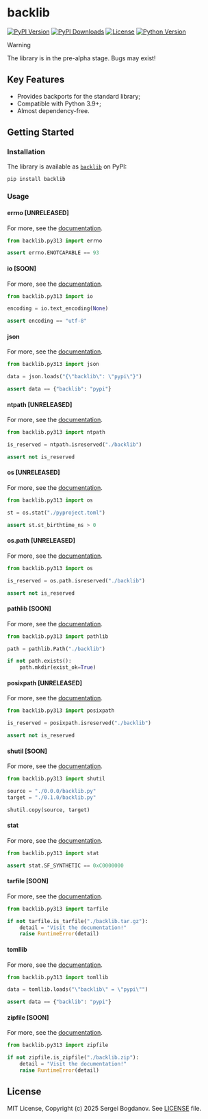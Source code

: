 # backlib

[![PyPI Version][shields/pypi/version]][pypi/homepage]
[![PyPI Downloads][shields/pypi/downloads]][pypi/homepage]
[![License][shields/pypi/license]][github/license]
[![Python Version][shields/python/version]][pypi/homepage]

> [!WARNING]
> The library is in the pre-alpha stage. Bugs may exist!

## Key Features

* Provides backports for the standard library;
* Compatible with Python 3.9+;
* Almost dependency-free.

## Getting Started

### Installation

The library is available as [`backlib`][pypi/homepage] on PyPI:

```shell
pip install backlib
```

### Usage

#### errno [UNRELEASED]

For more, see the [documentation][docs/errno].

```python
from backlib.py313 import errno

assert errno.ENOTCAPABLE == 93
```

#### io [SOON]

For more, see the [documentation][docs/io].

```python
from backlib.py313 import io

encoding = io.text_encoding(None)

assert encoding == "utf-8"
```

#### json

For more, see the [documentation][docs/json].

```python
from backlib.py313 import json

data = json.loads("{\"backlib\": \"pypi\"}")

assert data == {"backlib": "pypi"}
```

#### ntpath [UNRELEASED]

For more, see the [documentation][docs/ntpath].

```python
from backlib.py313 import ntpath

is_reserved = ntpath.isreserved("./backlib")

assert not is_reserved
```

#### os [UNRELEASED]

For more, see the [documentation][docs/os].

```python
from backlib.py313 import os

st = os.stat("./pyproject.toml")

assert st.st_birthtime_ns > 0
```

#### os.path [UNRELEASED]

For more, see the [documentation][docs/os.path].

```python
from backlib.py313 import os

is_reserved = os.path.isreserved("./backlib")

assert not is_reserved
```

#### pathlib [SOON]

For more, see the [documentation][docs/pathlib].

```python
from backlib.py313 import pathlib

path = pathlib.Path("./backlib")

if not path.exists():
    path.mkdir(exist_ok=True)
```

#### posixpath [UNRELEASED]

For more, see the [documentation][docs/posixpath].

```python
from backlib.py313 import posixpath

is_reserved = posixpath.isreserved("./backlib")

assert not is_reserved
```

#### shutil [SOON]

For more, see the [documentation][docs/shutil].

```python
from backlib.py313 import shutil

source = "./0.0.0/backlib.py"
target = "./0.1.0/backlib.py"

shutil.copy(source, target) 
```

#### stat

For more, see the [documentation][docs/stat].

```python
from backlib.py313 import stat

assert stat.SF_SYNTHETIC == 0xC0000000
```

#### tarfile [SOON]

For more, see the [documentation][docs/tarfile].

```python
from backlib.py313 import tarfile

if not tarfile.is_tarfile("./backlib.tar.gz"):
    detail = "Visit the documentation!"
    raise RuntimeError(detail)
```

#### tomllib

For more, see the [documentation][docs/tomllib].

```python
from backlib.py313 import tomllib

data = tomllib.loads("\"backlib\" = \"pypi\"")

assert data == {"backlib": "pypi"}
```

#### zipfile [SOON]

For more, see the [documentation][docs/zipfile].

```python
from backlib.py313 import zipfile

if not zipfile.is_zipfile("./backlib.zip"):
    detail = "Visit the documentation!"
    raise RuntimeError(detail)
```

## License

MIT License, Copyright (c) 2025 Sergei Bogdanov. See [LICENSE][github/license] file.

<!-- --- --- --- --- --- --- --- --- --- --- --- --- --- --- --- --- --- --- --- --- --- --- --- -->

[docs/errno]: https://youtu.be/dQw4w9WgXcQ
[docs/io]: https://youtu.be/dQw4w9WgXcQ
[docs/json]: https://youtu.be/dQw4w9WgXcQ
[docs/ntpath]: https://youtu.be/dQw4w9WgXcQ
[docs/os]: https://youtu.be/dQw4w9WgXcQ
[docs/os.path]: https://youtu.be/dQw4w9WgXcQ
[docs/pathlib]: https://youtu.be/dQw4w9WgXcQ
[docs/posixpath]: https://youtu.be/dQw4w9WgXcQ
[docs/shutil]: https://youtu.be/dQw4w9WgXcQ
[docs/stat]: https://youtu.be/dQw4w9WgXcQ
[docs/tarfile]: https://youtu.be/dQw4w9WgXcQ
[docs/tomllib]: https://youtu.be/dQw4w9WgXcQ
[docs/zipfile]: https://youtu.be/dQw4w9WgXcQ

[github/license]: https://github.com/syubogdanov/backlib/tree/main/LICENSE

[pypi/homepage]: https://pypi.org/project/backlib/

[shields/pypi/downloads]: https://img.shields.io/pypi/dm/backlib.svg?color=green
[shields/pypi/license]: https://img.shields.io/pypi/l/backlib.svg?color=green
[shields/pypi/version]: https://img.shields.io/pypi/v/backlib.svg?color=green
[shields/python/version]: https://img.shields.io/pypi/pyversions/backlib.svg?color=green
